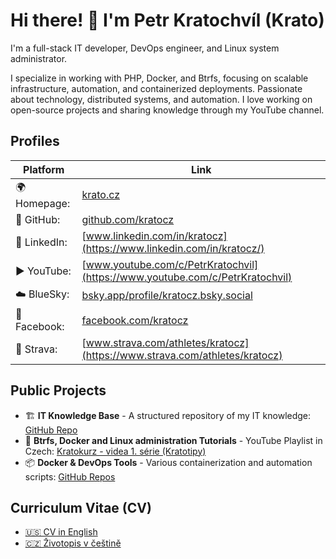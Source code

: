 # Hi there! 👋 I'm Petr Kratochvíl (Krato)

I'm a full-stack IT developer, DevOps engineer, and Linux system administrator.

I specialize in working with PHP, Docker, and Btrfs, focusing on scalable infrastructure, automation, and containerized deployments. Passionate about technology, distributed systems, and automation. I love working on open-source projects and sharing knowledge through my YouTube channel.

## Profiles

| Platform     | Link                                                                                 |
|--------------|--------------------------------------------------------------------------------------|
| 🌍 Homepage: | [krato.cz](https://krato.cz/)                                                        |
| 🐙 GitHub:   | [github.com/kratocz](https://github.com/kratocz)                                     |
| 💼 LinkedIn: | [www.linkedin.com/in/kratocz](https://www.linkedin.com/in/kratocz/)                  |
| ▶️ YouTube:  | [www.youtube.com/c/PetrKratochvil](https://www.youtube.com/c/PetrKratochvil)         |
| ☁️ BlueSky:  | [bsky.app/profile/kratocz.bsky.social](https://bsky.app/profile/kratocz.bsky.social) |
| 📘 Facebook: | [facebook.com/kratocz](https://www.facebook.com/kratocz)                             |
| 🚴 Strava:   | [www.strava.com/athletes/kratocz](https://www.strava.com/athletes/kratocz)           |

## Public Projects

- 🏗 **IT Knowledge Base** - A structured repository of my IT knowledge: [GitHub Repo](https://github.com/kratocz/shel)
- 🐧 **Btrfs, Docker and Linux administration Tutorials** - YouTube Playlist in Czech: [Kratokurz - videa 1. série (Kratotipy)](https://youtube.com/playlist?list=PLaudh7Uy_4tV-xpzPtFln51tNqA7nLJ_x&si=R_UCIlmM8ZwODst6)
- 📦 **Docker & DevOps Tools** - Various containerization and automation scripts: [GitHub Repos](https://github.com/kratocz?tab=repositories)

## Curriculum Vitae (CV)

* [🇺🇸 CV in English](docs/en/cv.md)
* [🇨🇿 Životopis v češtině](docs/cs/cv.md)

